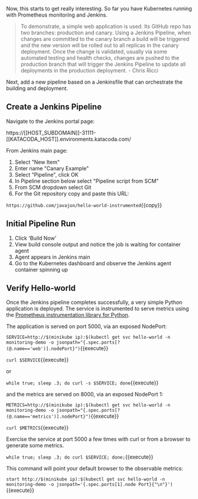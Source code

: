 Now, this starts to get really interesting. So far you have Kubernetes running with Prometheus monitoring and Jenkins.

> To demonstrate, a simple web application is used. Its GitHub repo has two branches: production and canary. Using a Jenkins Pipeline, when changes are committed to the canary branch a build will be triggered and the new version will be rolled out to all replicas in the canary deployment. Once the change is validated, usually via some automated testing and health checks, changes are pushed to the production branch that will trigger the Jenkins Pipeline to update all deployments in the production deployment. - Chris Ricci

Next, add a new pipeline based on a Jenkinsfile that can orchestrate the building and deployment.

## Create a Jenkins Pipeline ##

Navigate to the Jenkins portal page:

https://[[HOST_SUBDOMAIN]]-31111-[[KATACODA_HOST]].environments.katacoda.com/

From Jenkins main page:

1. Select "New Item"
1. Enter name "Canary Example"
1. Select "Pipeline", click OK
1. In Pipeline section below select "Pipeline script from SCM"
1. From SCM dropdown select Git
1. For the Git repository copy and paste this URL:

`https://github.com/javajon/hello-world-instrumented`{{copy}}

## Initial Pipeline Run ##

1. Click 'Build Now'
1. View build console output and notice the job is waiting for container agent
1. Agent appears in Jenkins main
1. Go to the Kubernetes dashboard and observe the Jenkins agent container spinning up

## Verify Hello-world ##

Once the Jenkins pipeline completes successfully, a very simple Python application is deployed. The service is instrumented to serve metrics using the [Prometheus instrumentation library for Python](https://github.com/prometheus/client_python).

The application is served on port 5000, via an exposed NodePort:

`SERVICE=http://$(minikube ip):$(kubectl get svc hello-world -n monitoring-demo -o jsonpath="{.spec.ports[?(@.name=='web')].nodePort}")`{{execute}}

`curl $SERVICE`{{execute}}

or

`while true; sleep .3; do curl -s $SERVICE; done`{{execute}}

and the metrics are served on 8000, via an exposed NodePort 1:

`METRICS=http://$(minikube ip):$(kubectl get svc hello-world -n monitoring-demo -o jsonpath="{.spec.ports[?(@.name=='metrics')].nodePort}")`{{execute}}

`curl $METRICS`{{execute}}

Exercise the service at port 5000 a few times with curl or from a browser to generate some metrics.

`while true; sleep .3; do curl $SERVICE; done;`{{execute}}

This command will point your default browser to the observable metrics:

`start http://$(minikube ip):$(kubectl get svc hello-world -n monitoring-demo -o jsonpath='{.spec.ports[1].node Port}{"\n"}')`{{execute}}
